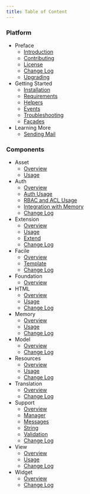```yaml
---
title: Table of Content
---
```


### Platform
- Preface
  - [Introduction](/docs/2.1)
  - [Contributing](/docs/2.1/contributing)
  - [License](/docs/2.1/license)
  - [Change Log](/docs/2.1/changes)
  - [Upgrading](/docs/2.1/upgrading)
- Getting Started
  - [Installation](/docs/2.1/installation)
  - [Requirements](/docs/2.1/installation#requirement)
  - [Helpers](/docs/2.1/helpers)
  - [Events](/docs/2.1/events)
  - [Troubleshooting](/docs/2.1/troubleshoot)
  - [Facades](/docs/2.1/facades)
- Learning More
  - [Sending Mail](/docs/2.1/mail)

### Components
- Asset
  - [Overview](/docs/2.1/components/asset)
  - [Usage](/docs/2.1/components/asset/usage)
- Auth
  - [Overview](/docs/2.1/components/auth)
  - [Auth Usage](/docs/2.1/components/auth/usage)
  - [RBAC and ACL Usage](/docs/2.1/components/auth/rbac)
  - [Integration with Memory](/docs/2.1/components/auth/memory-integration)
  - [Change Log](/docs/2.1/components/auth/changes)
- Extension
  - [Overview](/docs/2.1/components/extension)
  - [Usage](/docs/2.1/components/extension/usage)
  - [Extend](/docs/2.1/components/extension/extend)
  - [Change Log](/docs/2.1/components/extension/changes)
- Facile
  - [Overview](/docs/2.1/components/facile)
  - [Template](/docs/2.1/components/facile/templating)
  - [Change Log](/docs/2.1/components/facile/changes)
- Foundation
  - [Overview](/docs/2.1/components/foundation)
- HTML
  - [Overview](/docs/2.1/components/html)
  - [Usage](/docs/2.1/components/html/usage)
  - [Change Log](/docs/2.1/components/html/changes)
- Memory
  - [Overview](/docs/2.1/components/memory)
  - [Usage](/docs/2.1/components/memory/usage)
  - [Change Log](/docs/2.1/components/memory/changes)
- Model
  - [Overview](/docs/2.1/components/model)
  - [Change Log](/docs/2.1/components/model/changes)
- Resources
  - [Overview](/docs/2.1/components/resources)
  - [Usage](/docs/2.1/components/resources/usage)
  - [Change Log](/docs/2.1/components/resources/changes)
- Translation
  - [Overview](/docs/2.1/components/translation)
  - [Change Log](/docs/2.1/components/translation/changes)
- Support
  - [Overview](/docs/2.1/components/support)
  - [Manager](/docs/2.1/components/support/manager)
  - [Messages](/docs/2.1/components/support/messages)
  - [String](/docs/2.1/components/support/str)
  - [Validation](/docs/2.1/components/support/validator)
  - [Change Log](/docs/2.1/components/support/changes)
- View
  - [Overview](/docs/2.1/components/view)
  - [Usage](/docs/2.1/components/view/usage)
  - [Change Log](/docs/2.1/components/view/changes)
- Widget
  - [Overview](/docs/2.1/components/widget)
  - [Change Log](/docs/2.1/components/widget/changes)
